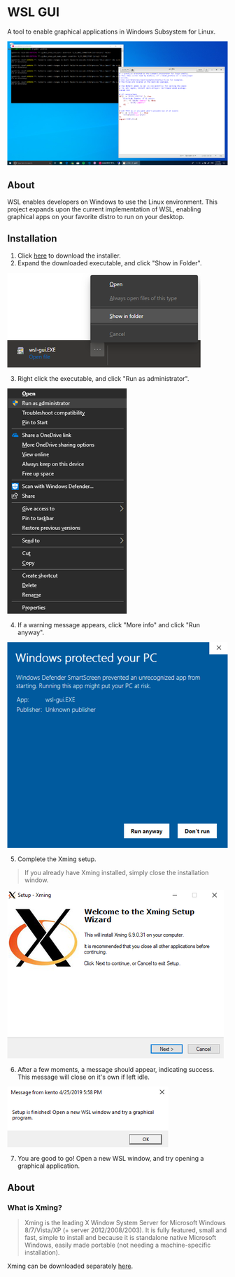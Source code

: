 # WSL GUI
A tool to enable graphical applications in Windows Subsystem for Linux.

![gedit](images/gedit.png)

## About
WSL enables developers on Windows to use the Linux environment. This project expands upon the current implementation of WSL, enabling graphical apps on your favorite distro to run on your desktop. 

## Installation
1. Click [here](https://github.com/KentoNishi/WSL-GUI/raw/master/wsl-gui.EXE) to download the installer.
2. Expand the downloaded executable, and click "Show in Folder".

![show](images/show.png)

3. Right click the executable, and click "Run as administrator".

![admin](images/admin.png)

4. If a warning message appears, click "More info" and click "Run anyway".

![admin](images/defender.png)

5. Complete the Xming setup. 
> If you already have Xming installed, simply close the installation window.

![admin](images/xming.png)

6. After a few moments, a message should appear, indicating success. This message will close on it's own if left idle.

![admin](images/message.png)

7. You are good to go! Open a new WSL window, and try opening a graphical application.

## About
### What is Xming?
> Xming is the leading X Window System Server for Microsoft Windows 8/7/Vista/XP (+ server 2012/2008/2003). It is fully featured, small and fast, simple to install and because it is standalone native Microsoft Windows, easily made portable (not needing a machine-specific installation).

Xming can be downloaded separately [here](https://sourceforge.net/projects/xming/).